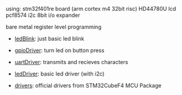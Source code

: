using:
stm32f401re board (arm cortex m4 32bit risc)
HD44780U lcd
pcf8574 i2c 8bit i/o expander

bare metal 
register level programming

 - [ledBlink](ledBlink/Src/main.c): just basic led blink
 - [gpioDriver](gpioDriver/Src/main.c): turn led on button press
 - [uartDriver](uartDriver/Src/main.c): transmits and recieves characters
 - [ledDriver](ledDriver/Src/main.c): basic led driver (with i2c)

 - [drivers](drivers/): official drivers from STM32CubeF4 MCU Package